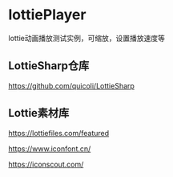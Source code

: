 # lottiePlayer

lottie动画播放测试实例，可缩放，设置播放速度等

## LottieSharp仓库
https://github.com/quicoli/LottieSharp

## Lottie素材库
https://lottiefiles.com/featured

https://www.iconfont.cn/

https://iconscout.com/


